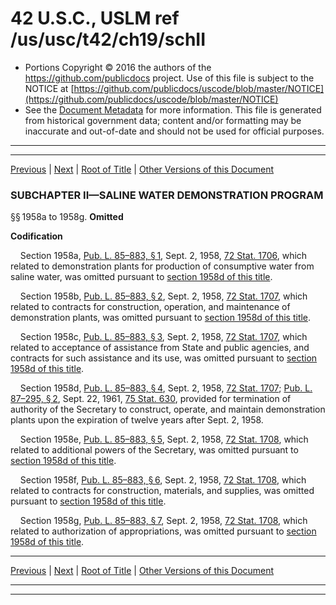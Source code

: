 ---
---

# 42 U.S.C., USLM ref /us/usc/t42/ch19/schII

* Portions Copyright © 2016 the authors of the https://github.com/publicdocs project.
  Use of this file is subject to the NOTICE at [https://github.com/publicdocs/uscode/blob/master/NOTICE](https://github.com/publicdocs/uscode/blob/master/NOTICE)
* See the [Document Metadata](././../../../../..//README.md) for more information.
  This file is generated from historical government data; content and/or formatting may be inaccurate and out-of-date and should not be used for official purposes.

----------
----------

[Previous](./../../../../..//us/usc/t42/ch19/schI/m__us_usc_t42_ch19_schI.md) | [Next](./../../../../..//us/usc/t42/ch19/schIII/m__us_usc_t42_ch19_schIII.md) | [Root of Title](./../../../../../) | [Other Versions of this Document](https://publicdocs.github.io/go/links?ns=uslm&ref=%2Fus%2Fusc%2Ft42%2Fch19%2FschII)

### SUBCHAPTER II—SALINE WATER DEMONSTRATION PROGRAM

§§ 1958a to 1958g. __Omitted__ 

 __Codification__ 

    Section 1958a, [Pub. L. 85–883, § 1][/us/pl/85/883/s1], Sept. 2, 1958, [72 Stat. 1706][/us/stat/72/1706], which related to demonstration plants for production of consumptive water from saline water, was omitted pursuant to [section 1958d of this title][/us/usc/t42/s1958d].

    Section 1958b, [Pub. L. 85–883, § 2][/us/pl/85/883/s2], Sept. 2, 1958, [72 Stat. 1707][/us/stat/72/1707], which related to contracts for construction, operation, and maintenance of demonstration plants, was omitted pursuant to [section 1958d of this title][/us/usc/t42/s1958d].

    Section 1958c, [Pub. L. 85–883, § 3][/us/pl/85/883/s3], Sept. 2, 1958, [72 Stat. 1707][/us/stat/72/1707], which related to acceptance of assistance from State and public agencies, and contracts for such assistance and its use, was omitted pursuant to [section 1958d of this title][/us/usc/t42/s1958d].

    Section 1958d, [Pub. L. 85–883, § 4][/us/pl/85/883/s4], Sept. 2, 1958, [72 Stat. 1707][/us/stat/72/1707]; [Pub. L. 87–295, § 2][/us/pl/87/295/s2], Sept. 22, 1961, [75 Stat. 630][/us/stat/75/630], provided for termination of authority of the Secretary to construct, operate, and maintain demonstration plants upon the expiration of twelve years after Sept. 2, 1958.

    Section 1958e, [Pub. L. 85–883, § 5][/us/pl/85/883/s5], Sept. 2, 1958, [72 Stat. 1708][/us/stat/72/1708], which related to additional powers of the Secretary, was omitted pursuant to [section 1958d of this title][/us/usc/t42/s1958d].

    Section 1958f, [Pub. L. 85–883, § 6][/us/pl/85/883/s6], Sept. 2, 1958, [72 Stat. 1708][/us/stat/72/1708], which related to contracts for construction, materials, and supplies, was omitted pursuant to [section 1958d of this title][/us/usc/t42/s1958d].

    Section 1958g, [Pub. L. 85–883, § 7][/us/pl/85/883/s7], Sept. 2, 1958, [72 Stat. 1708][/us/stat/72/1708], which related to authorization of appropriations, was omitted pursuant to [section 1958d of this title][/us/usc/t42/s1958d].

----------

[Previous](./../../../../..//us/usc/t42/ch19/schI/m__us_usc_t42_ch19_schI.md) | [Next](./../../../../..//us/usc/t42/ch19/schIII/m__us_usc_t42_ch19_schIII.md) | [Root of Title](./../../../../../) | [Other Versions of this Document](https://publicdocs.github.io/go/links?ns=uslm&ref=%2Fus%2Fusc%2Ft42%2Fch19%2FschII)

----------
----------

[/us/pl/85/883/s1]: https://publicdocs.github.io/go/links?ns=uslm&ref=%2Fus%2Fpl%2F85%2F883%2Fs1
[/us/stat/72/1706]: https://publicdocs.github.io/go/links?ns=uslm&ref=%2Fus%2Fstat%2F72%2F1706
[/us/usc/t42/s1958d]: https://publicdocs.github.io/go/links?ns=uslm&ref=%2Fus%2Fusc%2Ft42%2Fs1958d
[/us/pl/85/883/s2]: https://publicdocs.github.io/go/links?ns=uslm&ref=%2Fus%2Fpl%2F85%2F883%2Fs2
[/us/stat/72/1707]: https://publicdocs.github.io/go/links?ns=uslm&ref=%2Fus%2Fstat%2F72%2F1707
[/us/usc/t42/s1958d]: https://publicdocs.github.io/go/links?ns=uslm&ref=%2Fus%2Fusc%2Ft42%2Fs1958d
[/us/pl/85/883/s3]: https://publicdocs.github.io/go/links?ns=uslm&ref=%2Fus%2Fpl%2F85%2F883%2Fs3
[/us/stat/72/1707]: https://publicdocs.github.io/go/links?ns=uslm&ref=%2Fus%2Fstat%2F72%2F1707
[/us/usc/t42/s1958d]: https://publicdocs.github.io/go/links?ns=uslm&ref=%2Fus%2Fusc%2Ft42%2Fs1958d
[/us/pl/85/883/s4]: https://publicdocs.github.io/go/links?ns=uslm&ref=%2Fus%2Fpl%2F85%2F883%2Fs4
[/us/stat/72/1707]: https://publicdocs.github.io/go/links?ns=uslm&ref=%2Fus%2Fstat%2F72%2F1707
[/us/pl/87/295/s2]: https://publicdocs.github.io/go/links?ns=uslm&ref=%2Fus%2Fpl%2F87%2F295%2Fs2
[/us/stat/75/630]: https://publicdocs.github.io/go/links?ns=uslm&ref=%2Fus%2Fstat%2F75%2F630
[/us/pl/85/883/s5]: https://publicdocs.github.io/go/links?ns=uslm&ref=%2Fus%2Fpl%2F85%2F883%2Fs5
[/us/stat/72/1708]: https://publicdocs.github.io/go/links?ns=uslm&ref=%2Fus%2Fstat%2F72%2F1708
[/us/usc/t42/s1958d]: https://publicdocs.github.io/go/links?ns=uslm&ref=%2Fus%2Fusc%2Ft42%2Fs1958d
[/us/pl/85/883/s6]: https://publicdocs.github.io/go/links?ns=uslm&ref=%2Fus%2Fpl%2F85%2F883%2Fs6
[/us/stat/72/1708]: https://publicdocs.github.io/go/links?ns=uslm&ref=%2Fus%2Fstat%2F72%2F1708
[/us/usc/t42/s1958d]: https://publicdocs.github.io/go/links?ns=uslm&ref=%2Fus%2Fusc%2Ft42%2Fs1958d
[/us/pl/85/883/s7]: https://publicdocs.github.io/go/links?ns=uslm&ref=%2Fus%2Fpl%2F85%2F883%2Fs7
[/us/stat/72/1708]: https://publicdocs.github.io/go/links?ns=uslm&ref=%2Fus%2Fstat%2F72%2F1708
[/us/usc/t42/s1958d]: https://publicdocs.github.io/go/links?ns=uslm&ref=%2Fus%2Fusc%2Ft42%2Fs1958d


